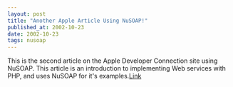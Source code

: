```yaml
---
layout: post
title: "Another Apple Article Using NuSOAP!"
published_at: 2002-10-23
date: 2002-10-23
tags: nusoap
---
```


This is the second article on the Apple Developer Connection site using NuSOAP. This article is an introduction to implementing Web services with PHP, and uses NuSOAP for it's examples.[Link](http://developer.apple.com/internet/webservices/soapphp.html)  